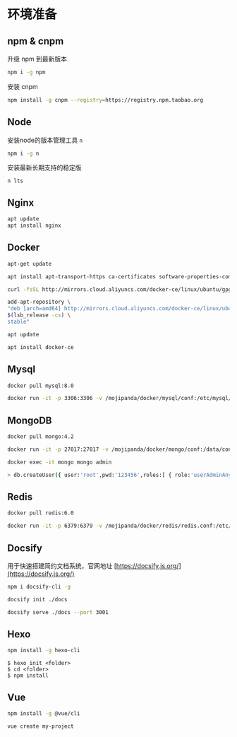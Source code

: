 # 环境准备

## npm & cnpm
升级 npm 到最新版本
```bash
npm i -g npm
```

安装 cnpm
```bash
npm install -g cnpm --registry=https://registry.npm.taobao.org
```

## Node
安装node的版本管理工具 `n`
```bash
npm i -g n
```

安装最新长期支持的稳定版
```
n lts
```

## Nginx
```bash
apt update
apt install nginx
```

## Docker
```bash
apt-get update

apt install apt-transport-https ca-certificates software-properties-common curl

curl -fsSL http://mirrors.cloud.aliyuncs.com/docker-ce/linux/ubuntu/gpg | apt-key add -

add-apt-repository \
"deb [arch=amd64] http://mirrors.cloud.aliyuncs.com/docker-ce/linux/ubuntu \
$(lsb_release -cs) \
stable"

apt update

apt install docker-ce
```

## Mysql
```bash
docker pull mysql:8.0

docker run -it -p 3306:3306 -v /mojipanda/docker/mysql/conf:/etc/mysql/conf.d -v /mojipanda/docker/mysql/data:/var/lib/mysql -e MYSQL_ROOT_PASSWORD=123456 --name mysql --restart=always -d mysql:8.0
```

## MongoDB
```bash
docker pull mongo:4.2

docker run -it -p 27017:27017 -v /mojipanda/docker/mongo/conf:/data/configdb -v /mojipanda/docker/mongo/data:/data/db --name mongo --restart=always -d mongo:4.2 --auth

docker exec -it mongo mongo admin

> db.createUser({ user:'root',pwd:'123456',roles:[ { role:'userAdminAnyDatabase', db: 'admin'}]});
```

## Redis
```bash
docker pull redis:6.0

docker run -it -p 6379:6379 -v /mojipanda/docker/redis/redis.conf:/etc/redis/redis.conf -v /mojipanda/docker/redis/data:/data --name redis --restart=always -d redis:6.0 redis-server --appendonly yes --requirepass "123456"
```

## Docsify
用于快速搭建简约文档系统，官网地址 [https://docsify.js.org/](https://docsify.js.org/)
```bash
npm i docsify-cli -g
```

```bash
docsify init ./docs
```

```bash
docsify serve ./docs --port 3001
```

## Hexo

```bash
npm install -g hexo-cli
```

```
$ hexo init <folder>
$ cd <folder>
$ npm install

```

## Vue
```bash
npm install -g @vue/cli
```

```bash
vue create my-project
```